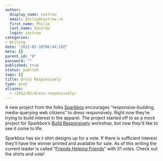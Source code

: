 ```yaml
---
author:
  display_name: zastrow
  email: philip@zastrow.co
  first_name: Philip
  last_name: Zastrow
  login: zastrow
categories:
- Writing
date: "2012-02-18T06:44:19Z"
meta: {}
parent_id: "0"
password: ""
published: true
status: publish
tags: []
title: Dress Responsively
type: post
aliases:
  - /2012/02/dress-responsively/
---
```

<p>A new project from the folks <a href="http://www.seesparkbox.com">Sparkbox</a> encourages “responsive-building, media-querying web citizens” to dress responsively. Right now they’re trying to build interest in the apparel. The project started off to as a mock project for Sparkbox’s <a href="http://buildresponsively.com/">Build Responsively</a> workshop, but now they’d like to see it come to life.</p>
<p>Sparkbox has six t-shirt designs up for a vote. If there is sufficient interest they’ll have the winner printed and available for sale. As of this writing the current leader is called “<a href="http://www.dressresponsively.com/shirt/4">Friends Helping Friends</a>” with 31 votes. Check out the shirts and vote!</p>
